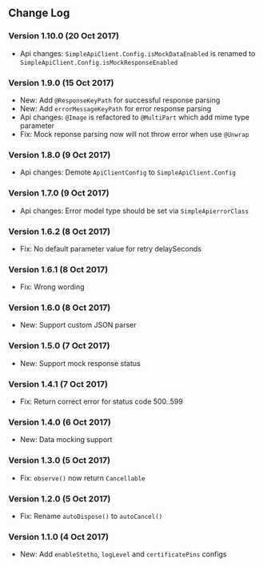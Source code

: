 ## Change Log

### Version 1.10.0 (20 Oct 2017)
- Api changes: `SimpleApiClient.Config.isMockDataEnabled` is renamed to `SimpleApiClient.Config.isMockResponseEnabled`

### Version 1.9.0 (15 Oct 2017)
- New: Add `@ResponseKeyPath` for successful response parsing
- New: Add `errorMessageKeyPath` for error response parsing
- Api changes: `@Image` is refactored to `@MultiPart` which add mime type parameter
- Fix: Mock reponse parsing now will not throw error when use `@Unwrap`

### Version 1.8.0 (9 Oct 2017)
- Api changes: Demote `ApiClientConfig` to `SimpleApiClient.Config` 

### Version 1.7.0 (9 Oct 2017)
- Api changes: Error model type should be set via `SimpleApierrorClass` 

### Version 1.6.2 (8 Oct 2017)
- Fix: No default parameter value for retry delaySeconds

### Version 1.6.1 (8 Oct 2017)
- Fix: Wrong wording

### Version 1.6.0 (8 Oct 2017)
- New: Support custom JSON parser

### Version 1.5.0 (7 Oct 2017)
- New: Support mock response status

### Version 1.4.1 (7 Oct 2017)
- Fix: Return correct error for status code 500..599

### Version 1.4.0 (6 Oct 2017)
- New: Data mocking support

### Version 1.3.0 (5 Oct 2017)
- Fix: `observe()` now return `Cancellable`

### Version 1.2.0 (5 Oct 2017)
- Fix: Rename `autoDispose()` to `autoCancel()`

### Version 1.1.0 (4 Oct 2017)
- New: Add `enableStetho`, `logLevel` and `certificatePins` configs

